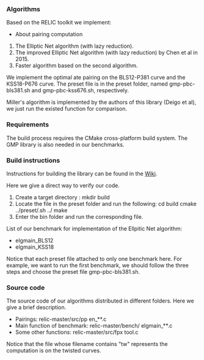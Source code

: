 ### Algorithms

Based on the RELIC toolkit we implement:

* About pairing computation
 1. The Elliptic Net algorithm (with lazy reduction).
 2. The improved Elliptic Net algorithm (with lazy reduction) by Chen et al in 2015.
 3. Faster algorithm based on the second algorithm.

We implement the optimal ate pairing on the BLS12-P381 curve and the KSS18-P676 curve. The preset file is in the preset folder, named gmp-pbc-bls381.sh and gmp-pbc-kss676.sh, respectively.

Miller's algorithm is implemented by the authors of this library (Deigo et al), we just run the existed function for comparison.

### Requirements

The build process requires the CMake cross-platform build system. The GMP library is also needed in our benchmarks.

### Build instructions

Instructions for building the library can be found in the [Wiki](https://github.com/relic-toolkit/relic/wiki/Building).

Here we give a direct way to verify our code.

1. Create a target directory : mkdir build
2. Locate the <preset> file in the preset folder and run the following:
cd build
cmake ../preset/<preset>.sh ../
make
3. Enter the bin folder and run the corresponding file.

List of our benchmark for implementation of the Ellpitic Net algorithm:

* elgmain_BLS12
* elgmain_KSS18

Notice that each preset file attached to only one benchmark here.
For example, we want to run the first benchmark, we should follow the three steps and choose the preset file gmp-pbc-bls381.sh.

### Source code

The source code of our algorithms distributed in different folders. Here we give a brief description.

* Pairings: relic-master/src/pp  en_**.c
* Main function of benchmark: relic-master/bench/  elgmain_**.c
* Some other functions: relic-master/src/fpx  tool.c

Notice that the file whose filename contains "tw" represents the computation is on the twisted curves.
